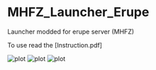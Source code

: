 # MHFZ_Launcher_Erupe
Launcher modded for erupe server (MHFZ)

To use read the [Instruction.pdf]

![plot](https://i.ibb.co/QFHpxx6/A.jpg)
![plot](https://i.ibb.co/dLwNZQz/B.jpg)
![plot](https://i.ibb.co/NrTw41x/C.jpg)
